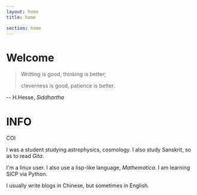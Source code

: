 ```yaml
---
layout: home
title: home

section: home
---
```




Welcome
=======

> Writting is good, thinking is better;
>
> cleverness is good, patience is better.

-- H.Hesse, _Siddhartha_


INFO
======


COI

I was a student studying astrophysics, cosmology. I also study Sanskrit, so as to read _Gita_.

I'm a linux user. I also use a lisp-like language, _Mathematica_. I am learning SICP via Python.

I usually write blogs in Chinese, but sometimes in English.

